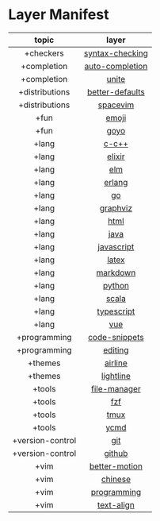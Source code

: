 Layer Manifest
==============

topic                | layer
:---:                | :---:
+checkers            | [syntax-checking](https://github.com/liuchengxu/space-vim/tree/master/layers/+checkers/syntax-checking)
+completion          | [auto-completion](https://github.com/liuchengxu/space-vim/tree/master/layers/+completion/auto-completion)
+completion          | [unite](https://github.com/liuchengxu/space-vim/tree/master/layers/+completion/unite)
+distributions       | [better-defaults](https://github.com/liuchengxu/space-vim/tree/master/layers/+distributions/better-defaults)
+distributions       | [spacevim](https://github.com/liuchengxu/space-vim/tree/master/layers/+distributions/spacevim)
+fun                 | [emoji](https://github.com/liuchengxu/space-vim/tree/master/layers/+fun/emoji)
+fun                 | [goyo](https://github.com/liuchengxu/space-vim/tree/master/layers/+fun/goyo)
+lang                | [c-c++](https://github.com/liuchengxu/space-vim/tree/master/layers/+lang/c-c++)
+lang                | [elixir](https://github.com/liuchengxu/space-vim/tree/master/layers/+lang/elixir)
+lang                | [elm](https://github.com/liuchengxu/space-vim/tree/master/layers/+lang/elm)
+lang                | [erlang](https://github.com/liuchengxu/space-vim/tree/master/layers/+lang/erlang)
+lang                | [go](https://github.com/liuchengxu/space-vim/tree/master/layers/+lang/go)
+lang                | [graphviz](https://github.com/liuchengxu/space-vim/tree/master/layers/+lang/graphviz)
+lang                | [html](https://github.com/liuchengxu/space-vim/tree/master/layers/+lang/html)
+lang                | [java](https://github.com/liuchengxu/space-vim/tree/master/layers/+lang/java)
+lang                | [javascript](https://github.com/liuchengxu/space-vim/tree/master/layers/+lang/javascript)
+lang                | [latex](https://github.com/liuchengxu/space-vim/tree/master/layers/+lang/latex)
+lang                | [markdown](https://github.com/liuchengxu/space-vim/tree/master/layers/+lang/markdown)
+lang                | [python](https://github.com/liuchengxu/space-vim/tree/master/layers/+lang/python)
+lang                | [scala](https://github.com/liuchengxu/space-vim/tree/master/layers/+lang/scala)
+lang                | [typescript](https://github.com/liuchengxu/space-vim/tree/master/layers/+lang/typescript)
+lang                | [vue](https://github.com/liuchengxu/space-vim/tree/master/layers/+lang/vue)
+programming         | [code-snippets](https://github.com/liuchengxu/space-vim/tree/master/layers/+programming/code-snippets)
+programming         | [editing](https://github.com/liuchengxu/space-vim/tree/master/layers/+programming/editing)
+themes              | [airline](https://github.com/liuchengxu/space-vim/tree/master/layers/+themes/airline)
+themes              | [lightline](https://github.com/liuchengxu/space-vim/tree/master/layers/+themes/lightline)
+tools               | [file-manager](https://github.com/liuchengxu/space-vim/tree/master/layers/+tools/file-manager)
+tools               | [fzf](https://github.com/liuchengxu/space-vim/tree/master/layers/+tools/fzf)
+tools               | [tmux](https://github.com/liuchengxu/space-vim/tree/master/layers/+tools/tmux)
+tools               | [ycmd](https://github.com/liuchengxu/space-vim/tree/master/layers/+tools/ycmd)
+version-control     | [git](https://github.com/liuchengxu/space-vim/tree/master/layers/+version-control/git)
+version-control     | [github](https://github.com/liuchengxu/space-vim/tree/master/layers/+version-control/github)
+vim                 | [better-motion](https://github.com/liuchengxu/space-vim/tree/master/layers/+vim/better-motion)
+vim                 | [chinese](https://github.com/liuchengxu/space-vim/tree/master/layers/+vim/chinese)
+vim                 | [programming](https://github.com/liuchengxu/space-vim/tree/master/layers/+vim/programming)
+vim                 | [text-align](https://github.com/liuchengxu/space-vim/tree/master/layers/+vim/text-align)
